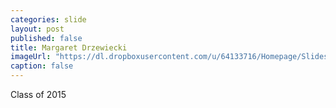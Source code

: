 ```yaml
---
categories: slide
layout: post
published: false
title: Margaret Drzewiecki
imageUrl: "https://dl.dropboxusercontent.com/u/64133716/Homepage/Slides/margaret.jpg"
caption: false
---
```


Class of 2015